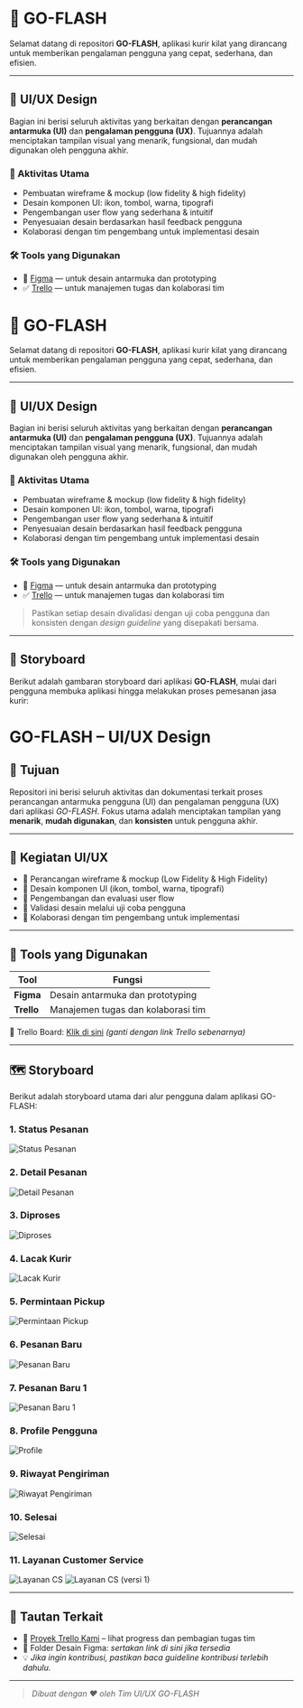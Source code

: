 # 🚀 GO-FLASH

Selamat datang di repositori **GO-FLASH**, aplikasi kurir kilat yang dirancang untuk memberikan pengalaman pengguna yang cepat, sederhana, dan efisien.

---

## 🎨 UI/UX Design

Bagian ini berisi seluruh aktivitas yang berkaitan dengan **perancangan antarmuka (UI)** dan **pengalaman pengguna (UX)**. Tujuannya adalah menciptakan tampilan visual yang menarik, fungsional, dan mudah digunakan oleh pengguna akhir.

### 🔧 Aktivitas Utama
- Pembuatan wireframe & mockup (low fidelity & high fidelity)
- Desain komponen UI: ikon, tombol, warna, tipografi
- Pengembangan user flow yang sederhana & intuitif
- Penyesuaian desain berdasarkan hasil feedback pengguna
- Kolaborasi dengan tim pengembang untuk implementasi desain

### 🛠️ Tools yang Digunakan
- 🎨 [Figma](https://www.figma.com/) — untuk desain antarmuka dan prototyping
- ✅ [Trello](https://trello.com/b/your-trello-board-link) — untuk manajemen tugas dan kolaborasi tim

# 🚀 GO-FLASH

Selamat datang di repositori **GO-FLASH**, aplikasi kurir kilat yang dirancang untuk memberikan pengalaman pengguna yang cepat, sederhana, dan efisien.

---

## 🎨 UI/UX Design

Bagian ini berisi seluruh aktivitas yang berkaitan dengan **perancangan antarmuka (UI)** dan **pengalaman pengguna (UX)**. Tujuannya adalah menciptakan tampilan visual yang menarik, fungsional, dan mudah digunakan oleh pengguna akhir.

### 🔧 Aktivitas Utama
- Pembuatan wireframe & mockup (low fidelity & high fidelity)
- Desain komponen UI: ikon, tombol, warna, tipografi
- Pengembangan user flow yang sederhana & intuitif
- Penyesuaian desain berdasarkan hasil feedback pengguna
- Kolaborasi dengan tim pengembang untuk implementasi desain

### 🛠️ Tools yang Digunakan
- 🎨 [Figma](https://www.figma.com/) — untuk desain antarmuka dan prototyping
- ✅ [Trello](https://trello.com/b/your-trello-board-link) — untuk manajemen tugas dan kolaborasi tim

> Pastikan setiap desain divalidasi dengan uji coba pengguna dan konsisten dengan _design guideline_ yang disepakati bersama.

---

## 🧭 Storyboard

Berikut adalah gambaran storyboard dari aplikasi **GO-FLASH**, mulai dari pengguna membuka aplikasi hingga melakukan proses pemesanan jasa kurir:
# GO-FLASH – UI/UX Design

## 📌 Tujuan
Repositori ini berisi seluruh aktivitas dan dokumentasi terkait proses perancangan antarmuka pengguna (UI) dan pengalaman pengguna (UX) dari aplikasi *GO-FLASH*. Fokus utama adalah menciptakan tampilan yang **menarik**, **mudah digunakan**, dan **konsisten** untuk pengguna akhir.

---

## 🎨 Kegiatan UI/UX

- 🧠 Perancangan wireframe & mockup (Low Fidelity & High Fidelity)
- 🎨 Desain komponen UI (ikon, tombol, warna, tipografi)
- 🔁 Pengembangan dan evaluasi user flow
- 🧪 Validasi desain melalui uji coba pengguna
- 🤝 Kolaborasi dengan tim pengembang untuk implementasi

---

## 🧰 Tools yang Digunakan

| Tool      | Fungsi                            |
|-----------|------------------------------------|
| **Figma** | Desain antarmuka dan prototyping   |
| **Trello**| Manajemen tugas dan kolaborasi tim |

🔗 Trello Board: [Klik di sini](https://trello.com/) *(ganti dengan link Trello sebenarnya)*

---

## 🗺️ Storyboard

Berikut adalah storyboard utama dari alur pengguna dalam aplikasi GO-FLASH:

### 1. Status Pesanan
![Status Pesanan](pic/storyboard/Status%20Pesanan.png)

### 2. Detail Pesanan
![Detail Pesanan](pic/storyboard/detail%20pesanan.png)

### 3. Diproses
![Diproses](pic/storyboard/diproses.png)

### 4. Lacak Kurir
![Lacak Kurir](pic/storyboard/lacak%20kurir.png)

### 5. Permintaan Pickup
![Permintaan Pickup](pic/storyboard/permintaan%20pickup.png)

### 6. Pesanan Baru
![Pesanan Baru](pic/storyboard/pesanan%20baru.png)

### 7. Pesanan Baru 1
![Pesanan Baru 1](pic/storyboard/pesanan%20baru-1.png)

### 8. Profile Pengguna
![Profile](pic/storyboard/profile.png)

### 9. Riwayat Pengiriman
![Riwayat Pengiriman](pic/storyboard/RIWAYAT%20PENGIRIMAN.png)

### 10. Selesai
![Selesai](pic/storyboard/selesai.png)

### 11. Layanan Customer Service
![Layanan CS](pic/storyboard/layanan%20cs.png)
![Layanan CS (versi 1)](pic/storyboard/layanan%20cs-1.png)

---


## 📌 Tautan Terkait

- 🎯 [Proyek Trello Kami](https://trello.com/invite/b/67d12ded6df39be85f4c10dd/ATTI5cd6b2d460ea020cec3cc93520b2d8c67BB03056/pemrograman-mobile) – lihat progress dan pembagian tugas tim
- 📁 Folder Desain Figma: _sertakan link di sini jika tersedia_
- 💡 _Jika ingin kontribusi, pastikan baca guideline kontribusi terlebih dahulu._

---

> _Dibuat dengan ❤️ oleh Tim UI/UX GO-FLASH_

